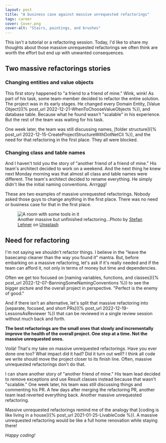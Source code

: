 ```yaml
---
layout: post
title: "A business case against massive unrequested refactorings"
tags: career
cover: Cover.png
cover-alt: "Stairs, paintings, and brushes" 
---
```


This isn't a tutorial or a refactoring session. Today, I'd like to share my thoughts about those massive unrequested refactorings we often think are worth the effort but end up with unwanted consequences.

## Two massive refactorings stories

### Changing entities and value objects

This first story happened to "a friend to a friend of mine." Wink, wink! As part of his task, some team-member decided to refactor the entire solution. The project was in its early stages. He changed every Domain Entity, [Value Object]({% post_url 2022-12-21-WhenToChooseValueObjects %}), and database table. Because what he found wasn't "scalable" in his experience. But the rest of the team was waiting for his task.

One week later, the team was still discussing names, [folder structure]({% post_url 2022-12-15-CreateProjectStructureWithDotNetCli %}), and the need for that refactoring in the first place. They all were blocked.

### Changing class and table names

And I haven't told you the story of "another friend of a friend of mine." His team's architect decided to work on a weekend. And the next thing he knew next Monday morning was that almost all class and table names were different. The team's architect decided to rename everything. He simply didn't like the initial naming conventions. Arrrggg!

These are two examples of massive unrequested refactorings. Nobody asked those guys to change anything in the first place. There was no need or business case for that in the first place.

<figure>
<img src="https://images.unsplash.com/photo-1634586648651-f1fb9ec10d90?crop=entropy&cs=tinysrgb&fit=crop&fm=jpg&h=400&ixid=MnwxfDB8MXxyYW5kb218MHx8fHx8fHx8MTY4NDg3OTg0NA&ixlib=rb-4.0.3&q=80&utm_campaign=api-credit&utm_medium=referral&utm_source=unsplash_source&w=600" alt="A room with some tools in it" />

<figcaption>Another massive but unfinished refactoring...Photo by <a href="https://unsplash.com/@st_lehner?utm_source=unsplash&utm_medium=referral&utm_content=creditCopyText">Stefan Lehner</a> on <a href="https://unsplash.com/photos/biRt6RXejuk?utm_source=unsplash&utm_medium=referral&utm_content=creditCopyText">Unsplash</a></figcaption>
</figure>

## Need for refactoring

I'm not saying we shouldn't refactor things. I believe in the "leave the basecamp cleaner than the way you found it" mantra. But, before embarking on a massive refactoring, let's ask if it's really needed and if the team can afford it, not only in terms of money but time and dependencies.

Often we get too focused on [naming variables, functions, and classes]({% post_url 2022-12-07-BanningSomeNamingConventions %}) to see the bigger picture and the overall project in perspective. "Perfect is the enemy of good."

And if there isn't an alternative, let's split that massive refactoring into [separate, focused, and short PRs]({% post_url 2022-12-19-LessonsAsReviewer %}) that can be reviewed in a single review session without much back and forth.

**The best refactorings are the small ones that slowly and incrementally improve the health of the overall project. One step at a time. Not the massive unrequested ones.**

Voilà! That's my take on massive unrequested refactorings. Have you ever done one too? What impact did it had? Did it turn out well? I think all code we write should move the project closer to its finish line. Often, massive unrequested refactorings don't do that.

I can share another story of "another friend of mine." His team lead decided to remove exceptions and use Result classes instead because that wasn't "scalable." One week later, his team was still discussing things and commenting his PR. A few days after merging the refactoring PR, another team lead reverted everything back. Another massive unrequested refactoring.

Massive unrequested refactorings remind me of the analogy that [coding is like living in a house]({% post_url 2021-01-25-LivableCode %}). A massive unrequested refactoring would be like a full home renovation while staying there!

_Happy coding!_